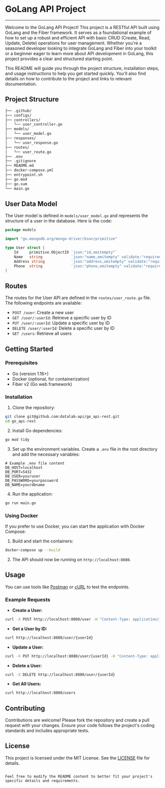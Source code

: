 
# GoLang API Project
---
Welcome to the GoLang API Project! This project is a RESTful API built using GoLang and the Fiber framework. It serves as a foundational example of how to set up a robust and efficient API with basic CRUD (Create, Read, Update, Delete) operations for user management. Whether you're a seasoned developer looking to integrate GoLang and Fiber into your toolkit or a beginner eager to learn more about API development in GoLang, this project provides a clear and structured starting point.

This README will guide you through the project structure, installation steps, and usage instructions to help you get started quickly. You'll also find details on how to contribute to the project and links to relevant documentation.

## Project Structure

```bash
├── .github/
├── configs/
├── controllers/
│   └── user_controller.go
├── models/
│   └── user_model.go
├── responses/
│   └── user_response.go
├── routes/
│   └── user_route.go
├── .env
├── .gitignore
├── README.md
├── docker-compose.yml
├── entrypoint.sh
├── go.mod
├── go.sum
└── main.go
```

## User Data Model

The User model is defined in `models/user_model.go` and represents the structure of a user in the database. Here is the code:

```go
package models

import "go.mongodb.org/mongo-driver/bson/primitive"

type User struct {
	Id     primitive.ObjectID `json:"id,omitempty"`
	Name   string             `json:"name,omitempty" validate:"required"`
	Address string            `json:"address,omitempty" validate:"required"`
	Phone  string             `json:"phone,omitempty" validate:"required"`
}
```

## Routes

The routes for the User API are defined in the `routes/user_route.go` file. The following endpoints are available:

- `POST /user`: Create a new user
- `GET /user/:userId`: Retrieve a specific user by ID
- `PUT /user/:userId`: Update a specific user by ID
- `DELETE /user/:userId`: Delete a specific user by ID
- `GET /users`: Retrieve all users

## Getting Started

### Prerequisites

- Go (version 1.16+)
- Docker (optional, for containerization)
- Fiber v2 (Go web framework)

### Installation

1. Clone the repository:

```sh
git clone git@github.com:datalab-api/go_api-rest.git
cd go_api-rest
```

2. Install Go dependencies:

```sh
go mod tidy
```

3. Set up the environment variables. Create a `.env` file in the root directory and add the necessary variables:

```env
# Example .env file content
DB_HOST=localhost
DB_PORT=5432
DB_USER=youruser
DB_PASSWORD=yourpassword
DB_NAME=yourdbname
```

4. Run the application:

```sh
go run main.go
```

### Using Docker

If you prefer to use Docker, you can start the application with Docker Compose:

1. Build and start the containers:

```sh
docker-compose up --build
```

2. The API should now be running on `http://localhost:8080`.

## Usage

You can use tools like [Postman](https://www.postman.com/) or [cURL](https://curl.se/) to test the endpoints.

### Example Requests

- **Create a User:**

```sh
curl -X POST http://localhost:8080/user -H "Content-Type: application/json" -d '{"name":"John Doe", "address":"123 Main St", "phone":"123-456-7890"}'
```

- **Get a User by ID:**

```sh
curl http://localhost:8080/user/{userId}
```

- **Update a User:**

```sh
curl -X PUT http://localhost:8080/user/{userId} -H "Content-Type: application/json" -d '{"name":"Jane Doe", "address":"456 Elm St", "phone":"987-654-3210"}'
```

- **Delete a User:**

```sh
curl -X DELETE http://localhost:8080/user/{userId}
```

- **Get All Users:**

```sh
curl http://localhost:8080/users
```

## Contributing

Contributions are welcome! Please fork the repository and create a pull request with your changes. Ensure your code follows the project's coding standards and includes appropriate tests.

## License

This project is licensed under the MIT License. See the [LICENSE](LICENSE) file for details.
```

Feel free to modify the README content to better fit your project's specific details and requirements.
